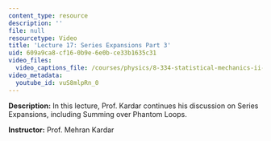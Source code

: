 ```yaml
---
content_type: resource
description: ''
file: null
resourcetype: Video
title: 'Lecture 17: Series Expansions Part 3'
uid: 609a9ca8-cf16-0b9e-6e0b-ce33b1635c31
video_files:
  video_captions_file: /courses/physics/8-334-statistical-mechanics-ii-statistical-physics-of-fields-spring-2014/video-lectures/lecture-17-series-expansions-part-3/1581262.vtt
video_metadata:
  youtube_id: vuS8mlpRn_0
---
```


**Description:** In this lecture, Prof. Kardar continues his discussion on Series Expansions, including Summing over Phantom Loops.

**Instructor:** Prof. Mehran Kardar